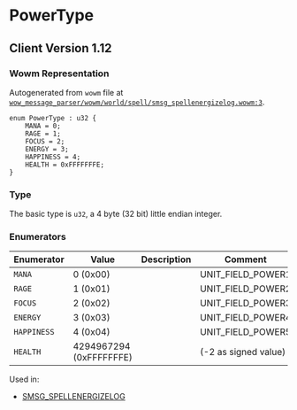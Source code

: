 # PowerType
## Client Version 1.12

### Wowm Representation

Autogenerated from `wowm` file at [`wow_message_parser/wowm/world/spell/smsg_spellenergizelog.wowm:3`](https://github.com/gtker/wow_messages/tree/main/wow_message_parser/wowm/world/spell/smsg_spellenergizelog.wowm#L3).

```rust,ignore
enum PowerType : u32 {
    MANA = 0;
    RAGE = 1;
    FOCUS = 2;
    ENERGY = 3;
    HAPPINESS = 4;
    HEALTH = 0xFFFFFFFE;
}
```
### Type
The basic type is `u32`, a 4 byte (32 bit) little endian integer.
### Enumerators
| Enumerator | Value  | Description | Comment |
| --------- | -------- | ----------- | ------- |
| `MANA` | 0 (0x00) |  | UNIT_FIELD_POWER1 |
| `RAGE` | 1 (0x01) |  | UNIT_FIELD_POWER2 |
| `FOCUS` | 2 (0x02) |  | UNIT_FIELD_POWER3 |
| `ENERGY` | 3 (0x03) |  | UNIT_FIELD_POWER4 |
| `HAPPINESS` | 4 (0x04) |  | UNIT_FIELD_POWER5 |
| `HEALTH` | 4294967294 (0xFFFFFFFE) |  | (-2 as signed value) |

Used in:
* [SMSG_SPELLENERGIZELOG](smsg_spellenergizelog.md)

